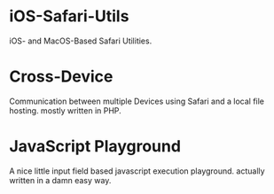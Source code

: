 # iOS-Safari-Utils
iOS- and MacOS-Based Safari Utilities. 

# Cross-Device

Communication between multiple Devices using Safari and a local file hosting. mostly written in PHP.

# JavaScript Playground

A nice little input field based javascript execution playground. actually written in a damn easy way.


